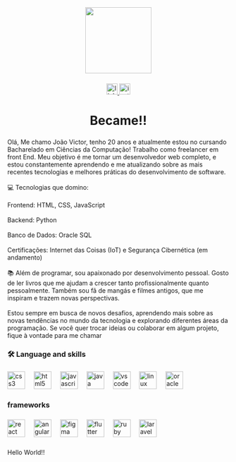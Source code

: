 <div align="center">
    <img height="150" src="https://media.giphy.com/media/M9gbBd9nbDrOTu1Mqx/giphy.gif"  />
  </div>
  
  ###
  
  <div align="center">
    <a href="https://www.linkedin.com/in/joao-victor-198023315/" target="_blank">
      <img src="https://img.shields.io/static/v1?message=LinkedIn&logo=linkedin&label=&color=0077B5&logoColor=white&labelColor=&style=for-the-badge" height="25" alt="linkedin logo"  />
    </a>
    <a href="https://www.instagram.com/_victorsasts/" target="_blank">
      <img src="https://img.shields.io/static/v1?message=Instagram&logo=instagram&label=&color=E4405F&logoColor=white&labelColor=&style=for-the-badge" height="25" alt="instagram logo"  />
    </a>
  </div>
  
  ###
  
  <h1 align="center">Became!!</h1>
  
  ###
  
  <h3 align="left"></h3>
  
  ###
  
  <p align="left">Olá, Me chamo João Victor, tenho 20 anos e atualmente estou no cursando Bacharelado em Ciências da Computação! Trabalho como freelancer em front End. Meu objetivo é me tornar um desenvolvedor web completo, e estou constantemente aprendendo e me atualizando sobre as mais recentes tecnologias e melhores práticas do desenvolvimento de software.<br><br>💻 Tecnologias que domino:<br><br>Frontend: HTML, CSS, JavaScript<br><br>Backend: Python<br><br>Banco de Dados: Oracle SQL<br><br>Certificações: Internet das Coisas (IoT) e Segurança Cibernética (em andamento)<br><br>📚 Além de programar, sou apaixonado por desenvolvimento pessoal. Gosto de ler livros que me ajudam a crescer tanto profissionalmente quanto pessoalmente. Também sou fã de mangás e filmes antigos, que me inspiram e trazem novas perspectivas.<br><br>Estou sempre em busca de novos desafios, aprendendo mais sobre as novas tendências no mundo da tecnologia e explorando diferentes áreas da programação. Se você quer trocar ideias ou colaborar em algum projeto, fique à vontade para me chamar</p>
  
  ###
  
  <h3 align="left">🛠 Language and skills</h3>
  
  ###
  
  <div align="left">
    <img src="https://cdn.jsdelivr.net/gh/devicons/devicon/icons/css3/css3-original.svg" height="40" alt="css3 logo"  />
    <img width="12" />
    <img src="https://cdn.jsdelivr.net/gh/devicons/devicon/icons/html5/html5-original.svg" height="40" alt="html5 logo"  />
    <img width="12" />
    <img src="https://cdn.jsdelivr.net/gh/devicons/devicon/icons/javascript/javascript-original.svg" height="40" alt="javascript logo"  />
    <img width="12" />
    <img src="https://cdn.jsdelivr.net/gh/devicons/devicon/icons/java/java-original.svg" height="40" alt="java logo"  />
    <img width="12" />
    <img src="https://cdn.jsdelivr.net/gh/devicons/devicon/icons/vscode/vscode-original.svg" height="40" alt="vscode logo"  />
    <img width="12" />
    <img src="https://cdn.jsdelivr.net/gh/devicons/devicon/icons/linux/linux-original.svg" height="40" alt="linux logo"  />
    <img width="12" />
    <img src="https://cdn.jsdelivr.net/gh/devicons/devicon/icons/oracle/oracle-original.svg" height="40" alt="oracle logo"  />
  </div>
  
  
  
  <h3 align="left">frameworks</h3>
  
  ###
  
  <div align="left">
    <img src="https://cdn.jsdelivr.net/gh/devicons/devicon/icons/react/react-original.svg" height="40" alt="react logo"  />
    <img width="12" />
    <img src="https://cdn.jsdelivr.net/gh/devicons/devicon/icons/angularjs/angularjs-original.svg" height="40" alt="angularjs logo"  />
    <img width="12" />
    <img src="https://cdn.jsdelivr.net/gh/devicons/devicon/icons/figma/figma-original.svg" height="40" alt="figma logo"  />
    <img width="12" />
    <img src="https://cdn.jsdelivr.net/gh/devicons/devicon/icons/flutter/flutter-original.svg" height="40" alt="flutter logo"  />
    <img width="12" />
    <img src="https://cdn.jsdelivr.net/gh/devicons/devicon/icons/ruby/ruby-original.svg" height="40" alt="ruby logo"  />
    <img width="12" />
    <img src="https://cdn.jsdelivr.net/gh/devicons/devicon/icons/laravel/laravel-original.svg" height="40" alt="laravel logo"  />
  </div>
  
  ###
  
  <p align="left">Hello World!!</p>
  
  ###
  
